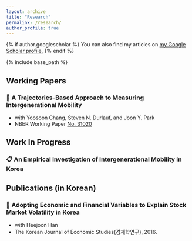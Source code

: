 ```yaml
---
layout: archive
title: "Research"
permalink: /research/
author_profile: true
---
```


{% if author.googlescholar %}
  You can also find my articles on <u><a href="{{author.googlescholar}}">my Google Scholar profile</a>.</u>
{% endif %}

{% include base_path %}

Working Papers
-----
### :pencil: A Trajectories-Based Approach to Measuring Intergenerational Mobility
* with Yoosoon Chang, Steven N. Durlauf, and Joon Y. Park
* NBER Working Paper [No. 31020](https://www.nber.org/papers/w31020)


Work In Progress
-----

### :clipboard: An Empirical Investigation of Intergenerational Mobility in Korea


Publications (in Korean)
-----

### :notebook: Adopting Economic and Financial Variables to Explain Stock Market Volatility in Korea
* with Heejoon Han
* The Korean Journal of Economic Studies(경제학연구), 2016.
